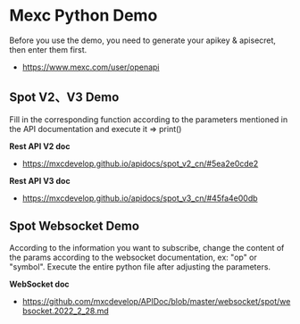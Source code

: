 # Mexc Python Demo

Before you use the demo, you need to generate your apikey & apisecret, then enter them first.

* <https://www.mexc.com/user/openapi>

## Spot V2、V3 Demo 

Fill in the corresponding function according to the parameters mentioned in the API documentation and execute it => print()

**Rest API V2 doc**

* <https://mxcdevelop.github.io/apidocs/spot_v2_cn/#5ea2e0cde2>

**Rest API V3 doc**

* <https://mxcdevelop.github.io/apidocs/spot_v3_cn/#45fa4e00db>

## Spot Websocket Demo 

According to the information you want to subscribe, change the content of the params according to the websocket documentation, ex: "op" or "symbol".   Execute the entire python file after adjusting the parameters.

**WebSocket doc**

* <https://github.com/mxcdevelop/APIDoc/blob/master/websocket/spot/websocket.2022_2_28.md>
